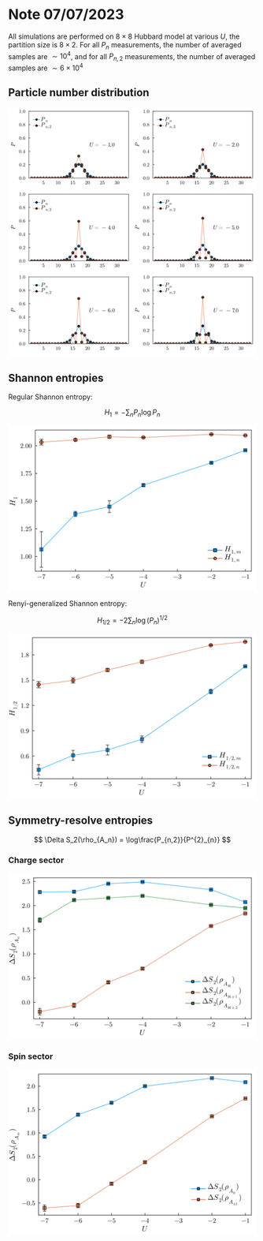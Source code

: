 # Note 07/07/2023

All simulations are performed on $8\times 8$ Hubbard model at various $U$, the partition size is $8\times 2$. For all $P_n$ measurements, the number of averaged samples are $\sim 10^4$, and for all $P_{n,2}$ measurements, the number of averaged samples are $\sim 6\times10^4$

## Particle number distribution
![Alt text](../plots/07_14_2023/prob_dist_charge.svg)

## Shannon entropies
Regular Shannon entropy:

$$
H_1 = -\sum_n P_n \log P_n
$$

![Alt text](../plots/07_14_2023/Shannon_ent_1.svg)

Renyi-generalized Shannon entropy:

$$
H_{1/2} = -2\sum_n \log (P_n)^{1/2}
$$

![Alt text](../plots/07_14_2023/Shannon_ent_2.svg)

## Symmetry-resolve entropies

$$
\Delta S_2(\rho_{A_n}) = \log\frac{P_{n,2}}{P^{2}_{n}}
$$

### Charge sector

![Alt text](../plots/07_14_2023/symm_resolved_ent_charge.svg)

### Spin sector

![Alt text](../plots/07_14_2023/symm_resolved_ent_spin.svg)